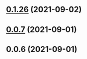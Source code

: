 ## [0.1.26](https://github.com/breezefeng/ZERO-UI/compare/v0.0.2...v0.1.26) (2021-09-02)



## [0.0.7](https://github.com/breezefeng/ZERO-UI/compare/v0.0.6...v0.0.7) (2021-09-01)



## 0.0.6 (2021-09-01)



